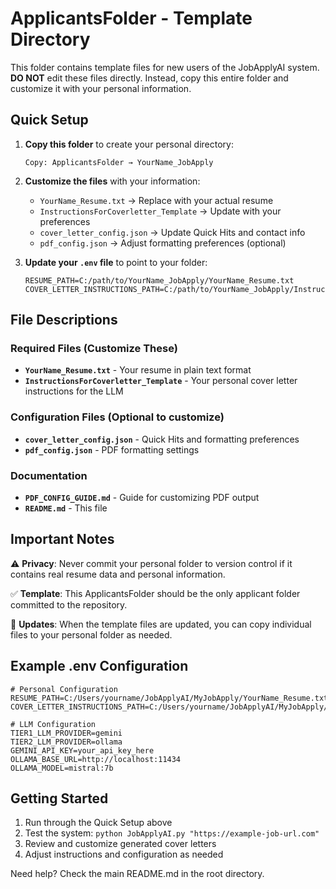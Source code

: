 # ApplicantsFolder - Template Directory

This folder contains template files for new users of the JobApplyAI system. **DO NOT** edit these files directly. Instead, copy this entire folder and customize it with your personal information.

## Quick Setup

1. **Copy this folder** to create your personal directory:
   ```
   Copy: ApplicantsFolder → YourName_JobApply
   ```

2. **Customize the files** with your information:
   - `YourName_Resume.txt` → Replace with your actual resume
   - `InstructionsForCoverletter_Template` → Update with your preferences
   - `cover_letter_config.json` → Update Quick Hits and contact info
   - `pdf_config.json` → Adjust formatting preferences (optional)

3. **Update your `.env` file** to point to your folder:
   ```properties
   RESUME_PATH=C:/path/to/YourName_JobApply/YourName_Resume.txt
   COVER_LETTER_INSTRUCTIONS_PATH=C:/path/to/YourName_JobApply/InstructionsForCoverletter_Template
   ```

## File Descriptions

### Required Files (Customize These)
- **`YourName_Resume.txt`** - Your resume in plain text format
- **`InstructionsForCoverletter_Template`** - Your personal cover letter instructions for the LLM

### Configuration Files (Optional to customize)
- **`cover_letter_config.json`** - Quick Hits and formatting preferences
- **`pdf_config.json`** - PDF formatting settings

### Documentation
- **`PDF_CONFIG_GUIDE.md`** - Guide for customizing PDF output
- **`README.md`** - This file

## Important Notes

⚠️ **Privacy**: Never commit your personal folder to version control if it contains real resume data and personal information.

✅ **Template**: This ApplicantsFolder should be the only applicant folder committed to the repository.

🔄 **Updates**: When the template files are updated, you can copy individual files to your personal folder as needed.

## Example .env Configuration

```properties
# Personal Configuration
RESUME_PATH=C:/Users/yourname/JobApplyAI/MyJobApply/YourName_Resume.txt
COVER_LETTER_INSTRUCTIONS_PATH=C:/Users/yourname/JobApplyAI/MyJobApply/InstructionsForCoverletter_Template

# LLM Configuration
TIER1_LLM_PROVIDER=gemini
TIER2_LLM_PROVIDER=ollama
GEMINI_API_KEY=your_api_key_here
OLLAMA_BASE_URL=http://localhost:11434
OLLAMA_MODEL=mistral:7b
```

## Getting Started

1. Run through the Quick Setup above
2. Test the system: `python JobApplyAI.py "https://example-job-url.com"`
3. Review and customize generated cover letters
4. Adjust instructions and configuration as needed

Need help? Check the main README.md in the root directory.
